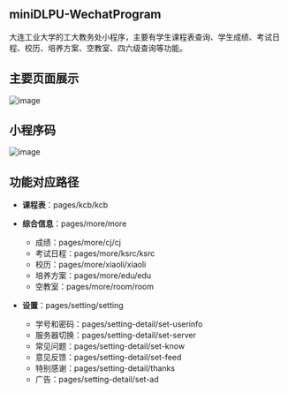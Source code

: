 ## miniDLPU-WechatProgram
大连工业大学的工大教务处小程序，主要有学生课程表查询、学生成绩、考试日程、校历、培养方案、空教室、四六级查询等功能。

## 主要页面展示
![image](https://raw.githubusercontent.com/wiki/Patrick-Jun/miniDLPU-WechatProgram/img.png)

## 小程序码
![image](https://raw.githubusercontent.com/wiki/Patrick-Jun/miniDLPU-WechatProgram/kcb.jpg)

## 功能对应路径
+ **课程表**：pages/kcb/kcb

+ **综合信息**：pages/more/more
	- 成绩：pages/more/cj/cj
	- 考试日程：pages/more/ksrc/ksrc
	- 校历：pages/more/xiaoli/xiaoli
	- 培养方案：pages/more/edu/edu
	- 空教室：pages/more/room/room
	
+ **设置**：pages/setting/setting
    + 学号和密码：pages/setting-detail/set-userinfo
    + 服务器切换：pages/setting-detail/set-server
    + 常见问题：pages/setting-detail/set-know
	+ 意见反馈：pages/setting-detail/set-feed
	+ 特别感谢：pages/setting-detail/thanks
	+ 广告：pages/setting-detail/set-ad
